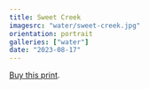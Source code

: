 ```yaml
---
title: Sweet Creek
imagesrc: "water/sweet-creek.jpg"
orientation: portrait
galleries: ["water"]
date: "2023-08-17"
---
```


[Buy this print](https://weshargrovephotography.square.site/product/sweet-creek/71).
